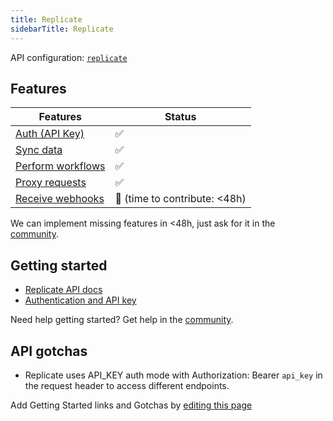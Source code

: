 ```yaml
---
title: Replicate
sidebarTitle: Replicate
---
```


API configuration: [`replicate`](https://terapi.dev/providers.yaml)

## Features

| Features | Status |
| - | - |
| [Auth (API Key)](/integrate/guides/authorize-an-api) | ✅ |
| [Sync data](/integrate/guides/sync-data-from-an-api) | ✅ |
| [Perform workflows](/integrate/guides/perform-workflows-with-an-api) | ✅ |
| [Proxy requests](/integrate/guides/proxy-requests-to-an-api) | ✅ |
| [Receive webhooks](/integrate/guides/receive-webhooks-from-an-api) | 🚫 (time to contribute: &lt;48h) |

<Tip>We can implement missing features in &lt;48h, just ask for it in the [community](https://terapi.dev/slack).</Tip>

## Getting started

-   [Replicate API docs](https://replicate.com/docs/reference/)
-   [Authentication and API key](https://replicate.com/docs/reference/http#authentication)

<Tip>Need help getting started? Get help in the [community](https://terapi.dev/slack).</Tip>

## API gotchas

- Replicate uses API_KEY auth mode with Authorization: Bearer `api_key` in the request header to access different endpoints.

<Note>Add Getting Started links and Gotchas by [editing this page](https://github.com/terapihq/terapi/tree/master/docs-v2/integrations/all/replicate.mdx)</Note>